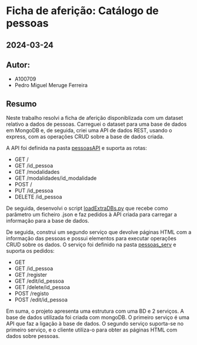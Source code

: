 # Ficha de aferição: Catálogo de pessoas
## 2024-03-24

## Autor:
- A100709
- Pedro Miguel Meruge Ferreira

## Resumo
Neste trabalho resolvi a ficha de aferição disponiblizada com um dataset relativo a dados de pessoas. Carreguei o dataset para uma base de dados em MongoDB e, de seguida, criei uma API de dados REST, usando o express, com as operações CRUD sobre a base de dados criada. 

A API foi definida na pasta [pessoasAPI](pessoasAPI/) e suporta as rotas:
- GET /
- GET /id_pessoa
- GET /modalidades
- GET /modalidades/id_modalidade
- POST /
- PUT /id_pessoa
- DELETE /id_pessoa

De seguida, desenvolvi o script [loadExtraDBs.py](requestsScript/loadExtraDBs.py) que recebe como parâmetro um ficheiro .json e faz pedidos à API criada para carregar a informação para a base de dados.

De seguida, construi um segundo serviço que devolve páginas HTML com a informação das pessoas e possui elementos para executar operações CRUD sobre os dados.
O serviço foi definido na pasta [pessoas_serv](pessoas_serv/) e suporta os pedidos:
- GET 
- GET /id_pessoa
- GET /register
- GET /edit/id_pessoa
- GET /delete/id_pessoa
- POST /registo
- POST /edit/id_pessoa


Em suma, o projeto apresenta uma estrutura com uma BD e 2 serviços. A base de dados utilizada foi criada com mongoDB. O primeiro serviço é uma API que faz a ligação à base de dados. O segundo serviço suporta-se no primeiro serviço, e o cliente utiliza-o para obter as páginas HTML com dados sobre pessoas.